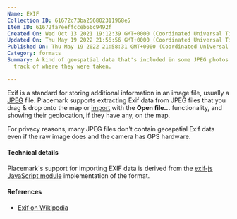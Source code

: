 ```yaml
---
Name: EXIF
Collection ID: 61672c73ba256802311968e5
Item ID: 61672fa7eeffcceb66c9492f
Created On: Wed Oct 13 2021 19:12:39 GMT+0000 (Coordinated Universal Time)
Updated On: Thu May 19 2022 21:56:56 GMT+0000 (Coordinated Universal Time)
Published On: Thu May 19 2022 21:58:31 GMT+0000 (Coordinated Universal Time)
Category: formats
Summary: A kind of geospatial data that's included in some JPEG photos to keep
  track of where they were taken.

---
```


Exif is a standard for storing additional information in an image file, usually a [JPEG](https://en.wikipedia.org/wiki/JPEG) file. Placemark supports extracting Exif data from JPEG files that you drag & drop onto the map or [import](/documentation/importing) with the **Open file…** functionality, and showing their geolocation, if they have any, on the map.

For privacy reasons, many JPEG files don't contain geospatial Exif data even if the raw image does and the camera has GPS hardware.

#### Technical details

Placemark's support for importing EXIF data is derived from the [exif-js JavaScript module](https://github.com/exif-js/exif-js) implementation of the format.

#### References

* [Exif on Wikipedia](https://en.wikipedia.org/wiki/Exif)
